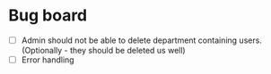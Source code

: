 # Bug board

- [ ] Admin should not be able to delete department containing users. (Optionally - they should be deleted us well) 
- [ ] Error handling
